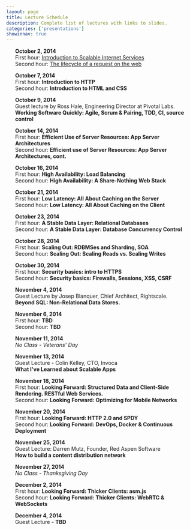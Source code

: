 ```yaml
---
layout: page
title: Lecture Schedule
description: Complete list of lectures with links to slides.
categories: ['presentations']
showinnav: true
---
```


<ul>
<section>
<p>
<b>October 2, 2014</br></b>
First hour: <a href="lecture_10_02.pdf">Introduction to Scalable Internet
Services</a>
</br>
Second hour: 
<a href="lecture_10_02.pdf">The lifecycle of a request on the web</a>
</br>
</p>
</section>
</ul>

<ul>
<section>
<p>
<b>October 7, 2014</br></b>
First hour: <b href="tbd.html">Introduction to HTTP</b>
</br>
Second hour: <b href="tbd.html">Introduction to HTML and CSS</b>
</br>
</section>
</ul>

<ul>
<section>
<p>
<b>October 9, 2014</br></b>
Guest lecture by Ross Hale, Engineering Director at Pivotal Labs. <br>
<b href="tbd.html">Working Software Quickly: Agile,
Scrum & Pairing, TDD, CI, source control </b></br>
</p>
</section>
</ul>




<ul>
<section>
<p>
<b>October 14, 2014</br></b>
First hour: <b href="tbd.html">Efficient Use of Server Resources: App Server Architectures</b></br>
Second hour: <b href="tbd.html">Efficient use of Server Resources: App Server Architectures, cont. </b></br>
</p>
</section>
</ul>

<ul>
<section>
<p>
<b>October 16, 2014</br></b>
First hour: <b href="tbd.html">High Availability: Load Balancing</b></br>
Second hour: <b href="tbd.html">High Availability: A Share-Nothing Web Stack</b></br>
</p>
</section>
</ul>



<ul>
<section>
<p>
<b>October 21, 2014</br></b>
First hour: <b href="tbd.html">Low Latency: All About Caching on the Server</b></br>
Second hour: <b href="tbd.html">Low Latency: All About Caching on the Client</b></br>
</p>
</section>
</ul>


<ul>
<section>
<p>
<b>October 23, 2014</br></b>
First hour: <b href="tbd.html">A Stable Data Layer: Relational Databases</b></br>
Second hour: <b href="tbd.html">A Stable Data Layer: Database Concurrency Control</b></br>
</p>
</section>
</ul>


<ul>
<section>
<p>
<b>October 28, 2014</br></b>
First hour: <b href="tbd.html">Scaling Out: RDBMSes and Sharding, SOA</b></br>
Second hour: <b href="tbd.html">Scaling Out: Scaling Reads vs. Scaling Writes</b></br>
</p>
</section>
</ul>



<ul>
<section>
<p>
<b>October 30, 2014</br></b>
First hour: <b href="tbd.html">Security basics: intro to HTTPS</b></br>
Second hour: <b href="tbd.html">Security basics: Firewalls, Sessions, XSS, CSRF</b></br>
</p>
</section>
</ul>


<ul>
<section>
<p>
<b>November 4, 2014</br></b>
Guest Lecture by Josep Blanquer, Chief Architect, Rightscale. <br>
<b href="tbd.html"> Beyond SQL: Non-Relational Data Stores.</b></br>
</p>
</section>
</ul>


<ul>
<section>
<p>
<b>November 6, 2014</br></b>
First hour: <b href="tbd.html">TBD</b></br>
Second hour: <b href="tbd.html">TBD</b></br>
</p>
</section>
</ul>


<ul>
<section>
<p>
<b>November 11, 2014</br></b>
<em>No Class - Veterans' Day</em>
</p>
</section>
</ul>

<ul>
<section>
<p>
<b>November 13, 2014</br></b>
Guest Lecture - Colin Kelley, CTO, Invoca<br> 
<b href="tbd.html">What I've Learned about Scalable Apps</b></br>
</p>
</section>
</ul>


<ul>
<section>
<p>
<b>November 18, 2014</br></b>
First hour: <b href="tbd.html">Looking Forward: Structured Data and Client-Side Rendering.  RESTful Web Services.</b></br>
Second hour: <b href="tbd.html">Looking Forward: Optimizing for Mobile Networks </b></br>
</p>
</section>
</ul>


<ul>
<section>
<p>
<b>November 20, 2014</br></b>
First hour: <b href="tbd.html">Looking Forward: HTTP 2.0 and SPDY</b></br>
Second hour: <b href="tbd.html">Looking Forward: DevOps, Docker & Continuous Deployment </b></br>
</p>
</section>
</ul>


<ul>
<section>
<p>
<b>November 25, 2014</br></b>
Guest Lecture: Darren Mutz, Founder, Red Aspen Software<br>
<b href="tbd.html">How to build a content distribution network</b></br>
</p>
</section>
</ul>

<ul>
<section>
<p>
<b>November 27, 2014</br></b>
<em>No Class - Thanksgiving Day</em>
</p>
</section>
</ul>



<ul>
<section>
<p>
<b> December 2, 2014</br></b>
First hour: <b href="tbd.html">Looking Forward: Thicker Clients: asm.js</b></br>
Second hour: <b href="tbd.html">Looking Forward: Thicker Clients: WebRTC & WebSockets </b></br>
</p>
</section>
</ul>



<ul>
<section>
<p>
<b>December 4, 2014</br></b>
Guest Lecture - <b href="tbd.html">TBD</b></br>
</p>
</section>
</ul>

